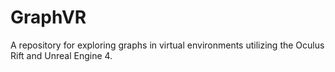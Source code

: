 # GraphVR
A repository for exploring graphs in virtual environments utilizing the Oculus Rift and Unreal Engine 4.
